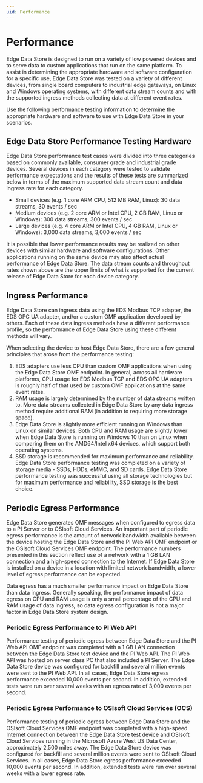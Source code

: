 ```yaml
---
uid: Performance
---
```


# Performance

Edge Data Store is designed to run on a variety of low powered devices and to serve data to custom applications that run on the same platform. To assist in determining the appropriate hardware and software configuration for a specific use, Edge Data Store was tested on a variety of different devices, from single board computers to industrial edge gateways, on Linux and Windows operating systems, with different data stream counts and with the supported ingress methods collecting data at different event rates. 

Use the following performance testing information to determine the appropriate hardware and software to use with Edge Data Store in your scenarios.

## Edge Data Store Performance Testing Hardware

Edge Data Store performance test cases were divided into three categories based on commonly available, consumer grade and industrial grade devices. Several devices in each category were tested to validate performance expectations and the results of these tests are summarized below in terms of the maximum supported data stream count and data ingress rate for each category. 

* Small devices (e.g. 1 core ARM CPU, 512 MB RAM, Linux): 30 data streams, 30 events / sec
* Medium devices (e.g. 2 core ARM or Intel CPU, 2 GB RAM, Linux or Windows): 300 data streams, 300 events / sec
* Large devices (e.g. 4 core ARM or Intel CPU, 4 GB RAM, Linux or Windows): 3,000 data streams, 3,000 events / sec

It is possible that lower performance results may be realized on other devices with similar hardware and software configurations. Other applications running on the same device may also affect actual performance of Edge Data Store. The data stream counts and throughput rates shown above are the upper limits of what is supported for the current release of Edge Data Store for each device category.

## Ingress Performance

Edge Data Store can ingress data using the EDS Modbus TCP adapter, the EDS OPC UA adapter, and/or a custom OMF application developed by others. Each of these data ingress methods have a different performance profile, so the performance of Edge Data Store using these different methods will vary. 

When selecting the device to host Edge Data Store, there are a few general principles that arose from the performance testing:

1. EDS adapters use less CPU than custom OMF applications when using the Edge Data Store OMF endpoint. In general, across all hardware platforms, CPU usage for EDS Modbus TCP and EDS OPC UA adapters is roughly half of that used by custom OMF applications at the same event rates.
2. RAM usage is largely determined by the number of data streams written to. More data streams collected in Edge Data Store by any data ingress method require additional RAM (in addition to requiring more storage space).
3. Edge Data Store is slightly more efficient running on Windows than Linux on similar devices. Both CPU and RAM usage are slightly lower when Edge Data Store is running on Windows 10 than on Linux when comparing them on the AMD64/Intel x64 devices, which support both operating systems. 
4. SSD storage is recommended for maximum performance and reliability. Edge Data Store performance testing was completed on a variety of storage media - SSDs, HDDs, eMMC, and SD cards. Edge Data Store performance testing was successful using all storage technologies but for maximum performance and reliability, SSD storage is the best choice.

## Periodic Egress Performance

Edge Data Store generates OMF messages when configured to egress data to a PI Server or to OSIsoft Cloud Services. An important part of periodic egress performance is the amount of network bandwidth available between the device hosting the Edge Data Store and the PI Web API OMF endpoint or the OSIsoft Cloud Services OMF endpoint. The performance numbers presented in this section reflect use of a network with a 1 GB LAN connection and a high-speed connection to the Internet. If Edge Data Store is installed on a device in a location with limited network bandwidth, a lower level of egress performance can be expected.

Data egress has a much smaller performance impact on Edge Data Store than data ingress. Generally speaking, the performance impact of data egress on CPU and RAM usage is only a small percentage of the CPU and RAM usage of data ingress, so data egress configuration is not a major factor in Edge Data Store system design.

### Periodic Egress Performance to PI Web API

Performance testing of periodic egress between Edge Data Store and the PI Web API OMF endpoint was completed with a 1 GB LAN connection between the Edge Data Store test device and the PI Web API. The PI Web API was hosted on server class PC that also included a PI Server. The Edge Data Store device was configured for backfill and several million events were sent to the PI Web API. In all cases, Edge Data Store egress performance exceeded 10,000 events per second. In addition, extended tests were run over several weeks with an egress rate of 3,000 events per second.

### Periodic Egress Performance to OSIsoft Cloud Services (OCS)

Performance testing of periodic egress between Edge Data Store and the OSIsoft Cloud Services OMF endpoint was completed with a high-speed Internet connection between the Edge Data Store test device and OSIsoft Cloud Services running in the Microsoft Azure West US Data Center, approximately 2,500 miles away. The Edge Data Store device was configured for backfill and several million events were sent to OSIsoft Cloud Services. In all cases, Edge Data Store egress performance exceeded 10,000 events per second. In addition, extended tests were run over several weeks with a lower egress rate.
